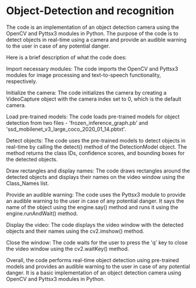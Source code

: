 # Object-Detection and recognition
The code is an implementation of an object detection camera using the OpenCV and Pyttsx3 modules in Python. The purpose of the code is to detect objects in real-time using a camera and provide an audible warning to the user in case of any potential danger.

Here is a brief description of what the code does:

Import necessary modules: The code imports the OpenCV and Pyttsx3 modules for image processing and text-to-speech functionality, respectively.

Initialize the camera: The code initializes the camera by creating a VideoCapture object with the camera index set to 0, which is the default camera.

Load pre-trained models: The code loads pre-trained models for object detection from two files - 'frozen_inference_graph.pb' and 'ssd_mobilenet_v3_large_coco_2020_01_14.pbtxt'.

Detect objects: The code uses the pre-trained models to detect objects in real-time by calling the detect() method of the DetectionModel object. The method returns the class IDs, confidence scores, and bounding boxes for the detected objects.

Draw rectangles and display names: The code draws rectangles around the detected objects and displays their names on the video window using the Class_Names list.

Provide an audible warning: The code uses the Pyttsx3 module to provide an audible warning to the user in case of any potential danger. It says the name of the object using the engine.say() method and runs it using the engine.runAndWait() method.

Display the video: The code displays the video window with the detected objects and their names using the cv2.imshow() method.

Close the window: The code waits for the user to press the 'q' key to close the video window using the cv2.waitKey() method.

Overall, the code performs real-time object detection using pre-trained models and provides an audible warning to the user in case of any potential danger. It is a basic implementation of an object detection camera using OpenCV and Pyttsx3 modules in Python.
